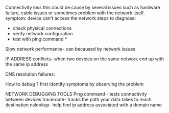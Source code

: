 
Connectivity loss
this could be cause by several issues such as hardware failure, cable issues or sometimes problem with the network itself. 
symptom: device can't access the network
steps to diagnose: 
* check physical connections
* verify network configuration
* test with ping command *

Slow network performance- can becaused by network issues 

IP ADDRESS conflicts- when two devices on the same network end up with the same ip address

DNS resolution failures:

How to debug ?
first identify symptoms by observing the problem

NETWORK DEBUGGING TOOLS 
Ping command -  tests connectivity between devices 
traceroute- tracks the path your data takes to reach destination
nslookup- help find ip address associated with a domain name
